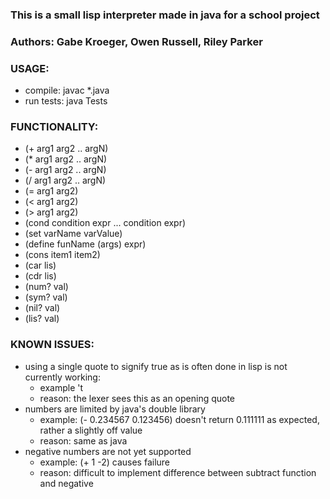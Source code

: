 ### This is a small lisp interpreter made in java for a school project

### Authors: Gabe Kroeger, Owen Russell, Riley Parker

### USAGE:
- compile: javac *.java
- run tests: java Tests

### FUNCTIONALITY:
- (+ arg1 arg2 .. argN)
- (* arg1 arg2 .. argN)
- (- arg1 arg2 .. argN)
- (/ arg1 arg2 .. argN)
- (= arg1 arg2)
- (< arg1 arg2)
- (> arg1 arg2)
- (cond condition expr ... condition expr)
- (set varName varValue)
- (define funName (args) expr)
- (cons item1 item2)
- (car lis)
- (cdr lis)
- (num? val)
- (sym? val)
- (nil? val)
- (lis? val)

### KNOWN ISSUES:
- using a single quote to signify true as is often done in lisp is not currently working:
    - example 't
    - reason: the lexer sees this as an opening quote
- numbers are limited by java's double library
    - example: (- 0.234567 0.123456) doesn't return 0.111111 as expected, rather a slightly off value
    - reason: same as java
- negative numbers are not yet supported
    - example: (+ 1 -2) causes failure
    - reason: difficult to implement difference between subtract function and negative

